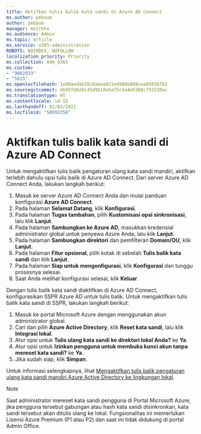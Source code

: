 ```yaml
---
title: Aktifkan tulis balik kata sandi di Azure AD Connect
ms.author: pebaum
author: pebaum
manager: mnirkhe
ms.audience: Admin
ms.topic: article
ms.service: o365-administration
ROBOTS: NOINDEX, NOFOLLOW
localization_priority: Priority
ms.collection: Adm_O365
ms.custom:
- "9002933"
- "5615"
ms.openlocfilehash: 1e90aedab20c8abaa021ed980e868cea0503b7b1
ms.sourcegitcommit: db95fd628c45d9810e5af5c5a4e6388c793339ac
ms.translationtype: HT
ms.contentlocale: id-ID
ms.lasthandoff: 02/03/2021
ms.locfileid: "50093358"
---
```

# <a name="enable-password-writeback-in-azure-ad-connect"></a>Aktifkan tulis balik kata sandi di Azure AD Connect

Untuk mengaktifkan tulis balik pengaturan ulang kata sandi mandiri, aktifkan terlebih dahulu opsi tulis balik di Azure AD Connect. Dari server Azure AD Connect Anda, lakukan langkah berikut:

1. Masuk ke server Azure AD Connect Anda dan mulai panduan konfigurasi **Azure AD Connect**.
2. Pada halaman **Selamat Datang**, klik **Konfigurasi**.
3. Pada halaman **Tugas tambahan**, pilih **Kustomisasi opsi sinkronisasi**, lalu klik **Lanjut**.
4. Pada halaman **Sambungkan ke Azure AD**, masukkan kredensial administrator global untuk penyewa Azure Anda, lalu klik **Lanjut**.
5. Pada halaman **Sambungkan direktori** dan pemfilteran **Domain/OU**, klik **Lanjut**.
6. Pada halaman **Fitur opsional**, pilih kotak di sebelah **Tulis balik kata sandi** dan klik **Lanjut**.
7. Pada halaman **Siap untuk mengonfigurasi**, klik **Konfigurasi** dan tunggu prosesnya selesai.
8. Saat Anda melihat konfigurasi selesai, klik **Keluar**.

Dengan tulis balik kata sandi diaktifkan di Azure AD Connect, konfigurasikan SSPR Azure AD untuk tulis balik.  Untuk mengaktifkan tulis balik kata sandi di SSPR, lakukan langkah berikut:

1. Masuk ke portal Microsoft Azure dengan menggunakan akun administrator global.
2. Cari dan pilih **Azure Active Directory**, klik **Reset kata sandi**, lalu klik **Integrasi lokal**.
3. Atur opsi untuk **Tulis ulang kata sandi ke direktori lokal Anda?** ke **Ya**.
4. Atur opsi untuk **Izinkan pengguna untuk membuka kunci akun tanpa mereset kata sandi?** ke **Ya**.
5. Jika sudah siap, klik **Simpan**.

Untuk informasi selengkapnya, lihat [Mengaktifkan tulis balik pengaturan ulang kata sandi mandiri Azure Active Directory ke lingkungan lokal](https://docs.microsoft.com/azure/active-directory/authentication/tutorial-enable-sspr-writeback).

> [!NOTE]
>  Saat administrator mereset kata sandi pengguna di Portal Microsoft Azure, jika pengguna tersebut gabungan atau hash kata sandi disinkronkan, kata sandi tersebut akan ditulis ulang ke lokal. Fungsionalitas ini memerlukan Lisensi Azure Premium (P1 atau P2) dan saat ini tidak didukung di portal Admin Office.
